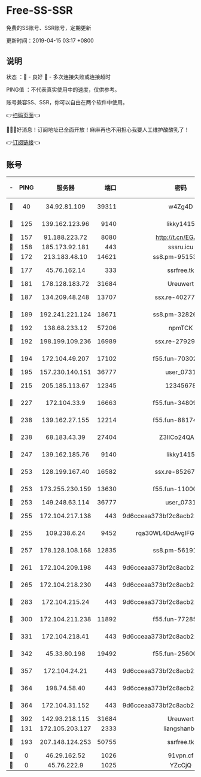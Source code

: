 # Free-SS-SSR

免费的SS账号、SSR账号，定期更新

更新时间：2019-04-15 03:17 +0800

## 说明

状态     ：🙂 - 良好 🙁 - 多次连接失败或连接超时

PING值   ：不代表真实使用中的速度，仅供参考。

账号兼容SS、SSR，你可以自由在两个软件中使用。

👉[扫码页面](https://liesauer.github.io/Free-SS-SSR/)👈

🎉🎉🎉好消息！订阅地址已全面开放！麻麻再也不用担心我要人工维护酸酸乳了！

👉[订阅链接](https://www.liesauer.net/yogurt/subscribe?ACCESS_TOKEN=DAYxR3mMaZAsaqUb)👈

## 账号

|-|PING|服务器|端口|密码|加密方式|区域|
|:----:|:----:|:-----:|-----:|:----:|:----:|:----:|
|🙂|40|34.92.81.109|39311|w4Zg4D|chacha20-ietf|US|
|🙂|125|139.162.123.96|9140|likky1415|aes-256-cfb|JP|
|🙂|157|91.188.223.72|8080|http://t.cn/EGJIyrl|rc4-md5|RU|
|🙂|158|185.173.92.181|443|sssru.icu|rc4-md5|RU|
|🙂|172|213.183.48.10|14621|ss8.pm-95153983|rc4-md5|RU|
|🙂|177|45.76.162.14|333|ssrfree.tk|aes-256-cfb|SG|
|🙂|181|178.128.183.72|31684|Ureuwert|chacha20|US|
|🙂|187|134.209.48.248|13707|ssx.re-40277635|aes-256-cfb|US|
|🙂|189|192.241.221.124|18671|ss8.pm-32826207|aes-256-cfb|US|
|🙂|192|138.68.233.12|57206|npmTCK|rc4-md5|US|
|🙂|192|198.199.109.236|16989|ssx.re-27929573|aes-256-cfb|US|
|🙂|194|172.104.49.207|17102|f55.fun-70302993|aes-256-cfb|SG|
|🙂|195|157.230.140.151|36777|user_0731|chacha20|US|
|🙂|215|205.185.113.67|12345|12345678|aes-256-cfb|US|
|🙂|227|172.104.33.9|16663|f55.fun-34809669|aes-256-cfb|SG|
|🙂|238|139.162.27.155|12214|f55.fun-88174583|aes-256-cfb|SG|
|🙂|238|68.183.43.39|27404|Z3IICo24QAHu|aes-256-cfb|GB|
|🙂|247|139.162.185.76|9140|likky1415|aes-256-cfb|DE|
|🙂|253|128.199.167.40|16582|ssx.re-85267368|aes-256-cfb|SG|
|🙂|253|173.255.230.159|13630|f55.fun-11000786|aes-256-cfb|US|
|🙂|253|149.248.63.114|36777|user_0731|chacha20|CA|
|🙂|255|172.104.217.138|443|9d6cceaa373bf2c8acb22e60b6a58be6|aes-256-cfb|US|
|🙂|255|109.238.6.24|9452|rqa30WL4DdAvgIFG6Fs3znzTa|aes-256-cfb|FR|
|🙂|257|178.128.108.168|12835|ss8.pm-56191886|aes-256-cfb|SG|
|🙂|261|172.104.209.198|443|9d6cceaa373bf2c8acb22e60b6a58be6|aes-256-cfb|US|
|🙂|265|172.104.218.230|443|9d6cceaa373bf2c8acb22e60b6a58be6|aes-256-cfb|US|
|🙂|283|172.104.215.24|443|9d6cceaa373bf2c8acb22e60b6a58be6|aes-256-cfb|US|
|🙂|300|172.104.211.238|11892|f55.fun-77285988|aes-256-cfb|US|
|🙂|331|172.104.218.41|443|9d6cceaa373bf2c8acb22e60b6a58be6|aes-256-cfb|US|
|🙂|342|45.33.80.198|19492|f55.fun-25600628|aes-256-cfb|US|
|🙂|357|172.104.24.21|443|9d6cceaa373bf2c8acb22e60b6a58be6|aes-256-cfb|US|
|🙂|364|198.74.58.40|443|9d6cceaa373bf2c8acb22e60b6a58be6|aes-256-cfb|US|
|🙂|364|172.104.31.152|443|9d6cceaa373bf2c8acb22e60b6a58be6|aes-256-cfb|US|
|🙂|392|142.93.218.115|31684|Ureuwert|chacha20|IN|
|🙂|131|172.105.203.127|2333|liangshanbo|chacha20|JP|
|🙂|193|207.148.124.253|50755|ssrfree.tk|aes-256-cfb|SG|
|🙁|0|46.29.162.52|1026|91vpn.cf|rc4-md5|RU|
|🙁|0|45.76.222.9|1025|YZcCjQ|rc4-md5|JP|
